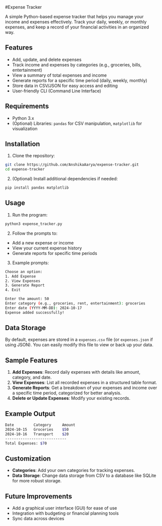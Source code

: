
#Expense Tracker 

A simple Python-based expense tracker that helps you manage your income and expenses effectively. Track your daily, weekly, or monthly expenses, and keep a record of your financial activities in an organized way.

## Features

- Add, update, and delete expenses
- Track income and expenses by categories (e.g., groceries, bills, entertainment)
- View a summary of total expenses and income
- Generate reports for a specific time period (daily, weekly, monthly)
- Store data in CSV/JSON for easy access and editing
- User-friendly CLI (Command Line Interface)

## Requirements

- Python 3.x
- (Optional) Libraries: `pandas` for CSV manipulation, `matplotlib` for visualization

## Installation

1. Clone the repository:

```bash
git clone https://github.com/AnshikaAarya/expense-tracker.git
cd expense-tracker
```

2. (Optional) Install additional dependencies if needed:

```bash
pip install pandas matplotlib
```

## Usage

1. Run the program:

```bash
python3 expense_tracker.py
```

2. Follow the prompts to:

- Add a new expense or income
- View your current expense history
- Generate reports for specific time periods

3. Example prompts:

```bash
Choose an option:
1. Add Expense
2. View Expenses
3. Generate Report
4. Exit

Enter the amount: 50
Enter category (e.g., groceries, rent, entertainment): groceries
Enter date (YYYY-MM-DD): 2024-10-17
Expense added successfully!
```

## Data Storage

By default, expenses are stored in a `expenses.csv` file (or `expenses.json` if using JSON). You can easily modify this file to view or back up your data.

## Sample Features

1. **Add Expenses**: Record daily expenses with details like amount, category, and date.
2. **View Expenses**: List all recorded expenses in a structured table format.
3. **Generate Reports**: Get a breakdown of your expenses and income over a specific time period, categorized for better analysis.
4. **Delete or Update Expenses**: Modify your existing records.

## Example Output

```bash
Date         Category     Amount
2024-10-15   Groceries    $50
2024-10-16   Transport    $20
----------------------------
Total Expenses: $70
```

## Customization

- **Categories**: Add your own categories for tracking expenses.
- **Data Storage**: Change data storage from CSV to a database like SQLite for more robust storage.

## Future Improvements

- Add a graphical user interface (GUI) for ease of use
- Integration with budgeting or financial planning tools
- Sync data across devices

